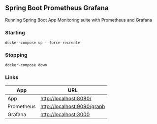 ## Spring Boot Prometheus Grafana

Running Spring Boot App Monitoring suite with Prometheus and Grafana

### Starting

```shell
docker-compose up --force-recreate
```

### Stopping
```shell
docker-compose down
```

### Links

| App  | URL  |
|---|---|
| App | [http://localhost:8080/](http://localhost:8080/) |
| Prometheus | [http://localhost:9090/graph](http://localhost:9090/graph) |
| Grafana  | [http://localhost:3000](http://localhost:3000)  |
